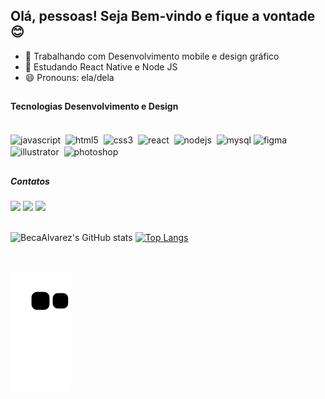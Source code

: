 ## Olá, pessoas! Seja Bem-vindo e fique a vontade 😊

- 🔭 Trabalhando com Desenvolvimento mobile e design gráfico
- 🌱 Estudando React Native e Node JS
- 😄 Pronouns: ela/dela

##
 
#### Tecnologias Desenvolvimento e Design
<div style="display: inline_block"><br>
    <img align="center" alt="javascript" src="https://cdn.jsdelivr.net/gh/devicons/devicon/icons/javascript/javascript-plain.svg" width="50px"/>&nbsp;
    <img align="center" alt="html5" src="https://cdn.jsdelivr.net/gh/devicons/devicon/icons/html5/html5-plain-wordmark.svg" width="50px"/>&nbsp;
    <img align="center" alt="css3" src="https://cdn.jsdelivr.net/gh/devicons/devicon/icons/css3/css3-plain-wordmark.svg" width="50px"/>&nbsp;
    <img align="center" alt="react" src="https://cdn.jsdelivr.net/gh/devicons/devicon/icons/react/react-original-wordmark.svg" width="50px"/>&nbsp;        
    <img align="center" alt="nodejs" src="https://cdn.jsdelivr.net/gh/devicons/devicon/icons/nodejs/nodejs-original.svg" width="50px"/>&nbsp;
    <img align="center" alt="mysql" src="https://cdn.jsdelivr.net/gh/devicons/devicon/icons/mysql/mysql-plain-wordmark.svg" width="50px"/>
    <img  align="center" alt="figma" src="https://cdn.jsdelivr.net/gh/devicons/devicon/icons/figma/figma-original.svg" width="50px"/>&nbsp;         
    <img align="center" alt="illustrator" src="https://cdn.jsdelivr.net/gh/devicons/devicon/icons/illustrator/illustrator-plain.svg" width="50px"/>&nbsp;
    <img align="center" alt="photoshop" src="https://cdn.jsdelivr.net/gh/devicons/devicon/icons/photoshop/photoshop-plain.svg" width="50px"/>
</div>                          

##
  
<h5>Contatos </h5>
<div>
  <a href="" target="_blank"><img src="https://img.shields.io/badge/Gmail-D14836?style=for-the-badge&logo=gmail&logoColor=white" target="_blank"/></a>
  <a href="https://www.linkedin.com/in/rebecaalvarezti/" target="_blank"><img src="https://img.shields.io/badge/LinkedIn-0077B5?style=for-the-badge&logo=linkedin&logoColor=white" target="_blank"/></a>
  <a href="https://www.behance.net/RebecaAlvarez" target="_blank"><img src="https://img.shields.io/badge/-Behance-blue?style=for-the-badge&logo=behance&logoColor=white" target="_blank"/></a>
</div>

<br>

![BecaAlvarez's GitHub stats](https://github-readme-stats.vercel.app/api?username=BecaAlvarez&show_icons=true&theme=great-gatsby&count_private=true)&nbsp;[![Top Langs](https://github-readme-stats.vercel.app/api/top-langs/?username=BecaAlvarez&langs_count=8&layout=compact&theme=great-gatsby)](https://github.com/BecaAlvarez/github-readme-stats)


<br>

![Snake animation](https://github.com/BecaAlvarez/BecaAlvarez/blob/9de2c9d8c6dd7447fba0f480e28f6b8e4abc1379/github-contribution-grid-snake.svg)

